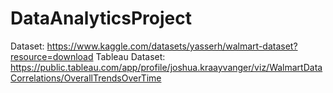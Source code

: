 # DataAnalyticsProject
  Dataset: https://www.kaggle.com/datasets/yasserh/walmart-dataset?resource=download
  Tableau Dataset: https://public.tableau.com/app/profile/joshua.kraayvanger/viz/WalmartDataCorrelations/OverallTrendsOverTime
